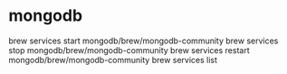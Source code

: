 
# mongodb
brew services start mongodb/brew/mongodb-community
brew services stop mongodb/brew/mongodb-community
brew services restart mongodb/brew/mongodb-community
brew services list 
